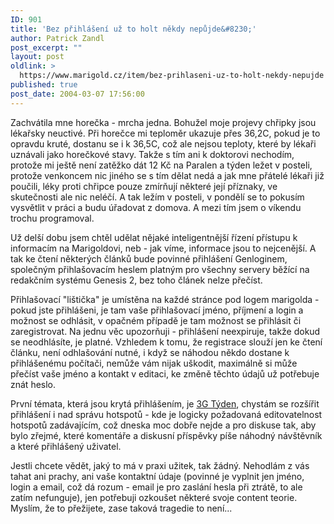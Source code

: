 ```yaml
---
ID: 901
title: 'Bez přihlášení už to holt někdy nepůjde&#8230;'
author: Patrick Zandl
post_excerpt: ""
layout: post
oldlink: >
  https://www.marigold.cz/item/bez-prihlaseni-uz-to-holt-nekdy-nepujde
published: true
post_date: 2004-03-07 17:56:00
---
```

<p>
Zachvátila mne&#160;horečka - mrcha jedna. Bohužel moje projevy chřipky jsou lékařsky neuctivé. Při horečce mi teploměr ukazuje přes 36,2C, pokud je to opravdu kruté, dostanu se i k 36,5C, což ale nejsou teploty, které by lékaři uznávali jako horečkové stavy. Takže s tím ani k doktorovi nechodím, protože mi ještě není zatěžko dát 12 Kč na Paralen a týden ležet v posteli, protože venkoncem nic jiného se s tím dělat nedá a jak mne přátelé lékaři již poučili, léky proti chřipce pouze zmírňují některé její příznaky, ve skutečnosti ale nic neléčí. A tak ležím v posteli, v pondělí se to pokusím vysvětlit v práci a budu úřadovat z domova. A mezi tím jsem o víkendu trochu programoval. </p>

<p>
Už delší dobu jsem chtěl udělat nějaké inteligentnější řízení přístupu k informacím na Marigoldovi, neb - jak víme, informace jsou to nejcenější. A tak ke čtení některých článků bude povinné přihlášení Genloginem, společným přihlašovacím heslem platným pro všechny servery běžící na redakčním systému Genesis 2, bez toho článek nelze přečíst. </p>

<p>
Přihlašovací "lištička" je umístěna na každé stránce pod logem marigolda - pokud jste přihlášeni, je tam vaše přihlašovací jméno, příjmení a login a možnost se odhlásit, v opačném případě je tam možnost se přihlásit či zaregistrovat. Na jednu věc upozorňuji - přihlášení neexpiruje, takže dokud se neodhlásíte, je platné. Vzhledem k tomu, že registrace slouží jen ke čtení článku, není odhlašování nutné, i když se náhodou někdo dostane k přihlášenému počítači, nemůže vám nijak uškodit, maximálně si může přečíst vaše jméno a kontakt v editaci, ke změně těchto údajů už potřebuje znát heslo. </p>

<p>
První témata, která jsou krytá přihlášením, je <A href="/zprava.html?cislo=27311">3G Týden</A>, chystám se rozšířit přihlášení i nad správu hotspotů - kde je logicky požadovaná editovatelnost hotspotů zadávajícím, což dneska moc dobře nejde a pro diskuse tak, aby bylo zřejmé, které komentáře a diskusní příspěvky píše náhodný návštěvník a které přihlášený uživatel. </p>

<p>
Jestli chcete vědět, jaký to má v praxi užitek, tak žádný. Nehodlám z vás tahat ani prachy, ani vaše kontaktní údaje (povinné je vyplnit jen jméno, login a email, což dá rozum - email je pro zaslání hesla při ztrátě, to ale zatím nefunguje), jen potřebuji ozkoušet některé svoje content teorie. Myslím, že to přežijete, zase taková tragedie to není...</p>
